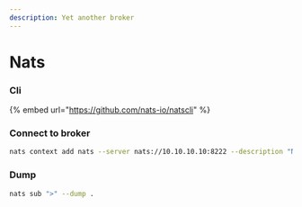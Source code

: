 ```yaml
---
description: Yet another broker
---
```


# Nats

### Cli

{% embed url="https://github.com/nats-io/natscli" %}

### Connect to broker

```bash
nats context add nats --server nats://10.10.10.10:8222 --description "NATS demo" --select
```

### Dump

```bash
nats sub ">" --dump .
```
